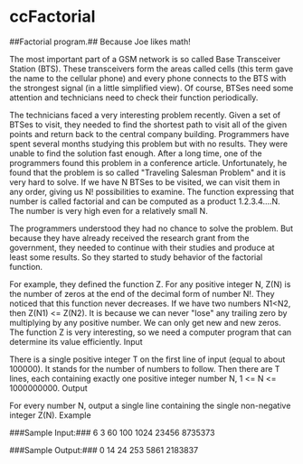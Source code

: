 # ccFactorial


##Factorial program.## Because Joe likes math!



The most important part of a GSM network is so called Base Transceiver Station (BTS). These transceivers form the areas called cells (this term gave the name to the cellular phone) and every phone connects to the BTS with the strongest signal (in a little simplified view). Of course, BTSes need some attention and technicians need to check their function periodically.

The technicians faced a very interesting problem recently. Given a set of BTSes to visit, they needed to find the shortest path to visit all of the given points and return back to the central company building. Programmers have spent several months studying this problem but with no results. They were unable to find the solution fast enough. After a long time, one of the programmers found this problem in a conference article. Unfortunately, he found that the problem is so called "Traveling Salesman Problem" and it is very hard to solve. If we have N BTSes to be visited, we can visit them in any order, giving us N! possibilities to examine. The function expressing that number is called factorial and can be computed as a product
1.2.3.4....N. The number is very high even for a relatively small N.

The programmers understood they had no chance to solve the problem. But because they have already received the research grant from the government, they needed to continue with their studies and produce at least some results. So they started to study behavior of the factorial function.

For example, they defined the function Z. For any positive integer N, Z(N) is the number of zeros at the end of the decimal form of number N!. They noticed that this function never decreases. If we have two numbers N1<N2, then Z(N1) <= Z(N2). It is because we can never "lose" any trailing zero by multiplying by any positive number. We can only get new and new zeros. The function Z is very interesting, so we need a computer program that can determine its value efficiently.
Input

There is a single positive integer T on the first line of input (equal to about 100000). It stands for the number of numbers to follow. Then there are T lines, each containing exactly one positive integer number N, 1 <= N <= 1000000000.
Output

For every number N, output a single line containing the single non-negative integer Z(N).
Example

###Sample Input:###
6
3
60
100
1024
23456
8735373

###Sample Output:###
0
14
24
253
5861
2183837

